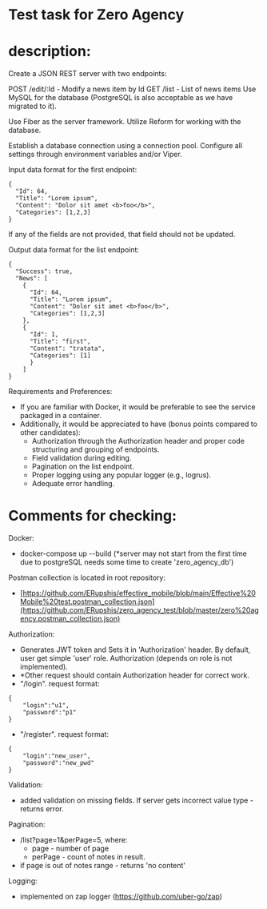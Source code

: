 # Test task for Zero Agency
# description:
Create a JSON REST server with two endpoints:

POST /edit/:Id - Modify a news item by Id
GET /list - List of news items
Use MySQL for the database (PostgreSQL is also acceptable as we have migrated to it).

Use Fiber as the server framework. Utilize Reform for working with the database.

Establish a database connection using a connection pool. Configure all settings through environment variables and/or Viper.

Input data format for the first endpoint:
```
{
  "Id": 64,
  "Title": "Lorem ipsum",
  "Content": "Dolor sit amet <b>foo</b>",
  "Categories": [1,2,3]
}
```
If any of the fields are not provided, that field should not be updated.

Output data format for the list endpoint:
```
{
  "Success": true,
  "News": [
    {
      "Id": 64,
      "Title": "Lorem ipsum",
      "Content": "Dolor sit amet <b>foo</b>",
      "Categories": [1,2,3]
    },
    {
      "Id": 1,
      "Title": "first",
      "Content": "tratata",
      "Categories": [1]
      }
    ]
}
```
Requirements and Preferences:

- If you are familiar with Docker, it would be preferable to see the service packaged in a container.
- Additionally, it would be appreciated to have (bonus points compared to other candidates):
    - Authorization through the Authorization header and proper code structuring and grouping of endpoints.
    - Field validation during editing.
    - Pagination on the list endpoint.
    - Proper logging using any popular logger (e.g., logrus).
    - Adequate error handling.


# Comments for checking:

Docker:
  - docker-compose up --build
  (*server may not start from the first time due to postgreSQL needs some time to create 'zero_agency_db')

Postman collection is located in root repository:
- [https://github.com/ERupshis/effective_mobile/blob/main/Effective%20Mobile%20test.postman_collection.json](https://github.com/ERupshis/zero_agency_test/blob/master/zero%20agency.postman_collection.json)

Authorization:
  - Generates JWT token and Sets it in 'Authorization' header. By default, user get simple 'user' role. Authorization (depends on role is not implemented).
  - *Other request should contain Authorization header for correct work.
  - "/login". request format:
  ```
  {
      "login":"u1",
      "password":"p1"
  }
  ```
  
  - "/register". request format:
  ```
  {
      "login":"new_user",
      "password":"new_pwd"
  }
  ```

Validation:
  - added validation on missing fields. If server gets incorrect value type - returns error.

Pagination:
  - /list?page=1&perPage=5, where:
    - page - number of page
    - perPage - count of notes in result.
  - if page is out of notes range - returns 'no content'

Logging:
  - implemented on zap logger (https://github.com/uber-go/zap)
